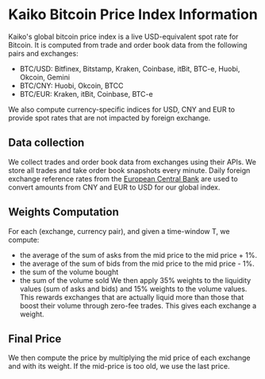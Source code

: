 # Kaiko Bitcoin Price Index Information

Kaiko's global bitcoin price index is a live USD-equivalent spot rate for Bitcoin. It is computed from trade and order book data from the following pairs and exchanges:
* BTC/USD: Bitfinex, Bitstamp, Kraken, Coinbase, itBit, BTC-e, Huobi, Okcoin, Gemini
* BTC/CNY: Huobi, Okcoin, BTCC
* BTC/EUR: Kraken, itBit, Coinbase, BTC-e

We also compute currency-specific indices for USD, CNY and EUR to provide spot rates that are not impacted by foreign exchange.

## Data collection

We collect trades and order book data from exchanges
using their APIs. We store all trades and take order book snapshots every minute. Daily foreign exchange reference rates from the [European Central Bank](https://www.ecb.europa.eu/stats/exchange/eurofxref/html/index.en.html) are used to convert amounts from CNY and EUR to USD for our global index.

## Weights Computation

For each (exchange, currency pair), and given a time-window T, we compute:
* the average of the sum of asks from the mid price to the mid price + 1%.
* the average of the sum of bids from the mid price to the mid price - 1%.
* the sum of the volume bought
* the sum of the volume sold
We then apply 35% weights to the liquidity values (sum of asks and bids)
and 15% weights to the volume values. This rewards exchanges that are
actually liquid more than those that boost their volume through zero-fee
trades. This gives each exchange a weight.

## Final Price

We then compute the price by multiplying the mid price of each exchange and
with its weight. If the mid-price is too old, we use the last price.
